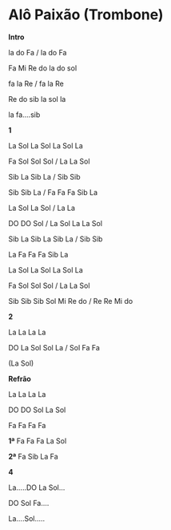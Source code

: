 # **Alô** P**aixão (Trombone)**

**Intro**

la do Fa / la do Fa

Fa Mi Re do la do sol

fa la Re / fa la Re

Re do sib la sol la

la fa....sib

**1**

La Sol La Sol La Sol La

Fa Sol Sol Sol / La La Sol

Sib La Sib La / Sib Sib

Sib Sib La / Fa Fa Fa Sib La

La Sol La Sol / La La

DO DO Sol / La Sol La La Sol

Sib La Sib La Sib La / Sib Sib

La Fa Fa Fa Sib La

La Sol La Sol La Sol La

Fa Sol Sol Sol / La La Sol

Sib Sib Sib Sol Mi Re do / Re Re Mi do

**2**

La La La La

DO La Sol Sol La / Sol Fa Fa

(La Sol)

**Refrão**

La La La La

DO DO Sol La Sol

Fa Fa Fa Fa

**1ª** Fa Fa Fa La Sol

**2ª** Fa Sib La Fa

**4**

La.....DO La Sol...

DO Sol Fa....

La....Sol.....